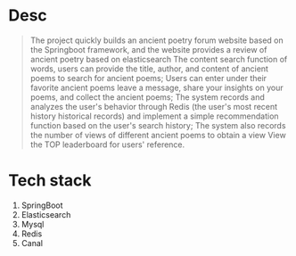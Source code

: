 # Desc

> The project quickly builds an ancient poetry forum website based on the Springboot framework, and the website provides
> a review of ancient poetry based on elasticsearch
> The content search function of words, users can provide the title, author, and content of ancient poems to search for
> ancient poems; Users can enter under their favorite ancient poems
> leave a message, share your insights on your poems, and collect the ancient poems; The system records and analyzes the
> user's behavior through Redis (the user's most recent history
> historical records) and implement a simple recommendation function based on the user's search history; The system also
> records the number of views of different ancient poems to obtain a view
> View the TOP leaderboard for users' reference.

# Tech stack

1. SpringBoot
2. Elasticsearch
3. Mysql
4. Redis
5. Canal
